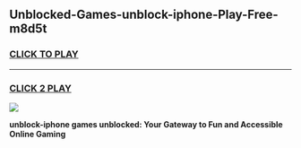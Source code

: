 
## Unblocked-Games-unblock-iphone-Play-Free-m8d5t
<h3>
<a href="https://premium76.site?title=unblock-iphone&ref=21A">CLICK TO PLAY</a></h3>
<hr>

<h3>
<a href="https://premium76.site?title=unblock-iphone&ref=21A">CLICK 2 PLAY</a>
  
</h3>

<a href="https://premium76.site?title=unblock-iphone&ref=21A"><img src="https://clearcache.store/games.png"></a>


**unblock-iphone games unblocked: Your Gateway to Fun and Accessible Online Gaming**
